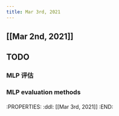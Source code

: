 ```yaml
---
title: Mar 3rd, 2021
---
```


## [[Mar 2nd, 2021]]
## TODO
### MLP 评估
### MLP evaluation methods
####
:PROPERTIES:
:ddl: [[Mar 3rd, 2021]]
:END:
#####

